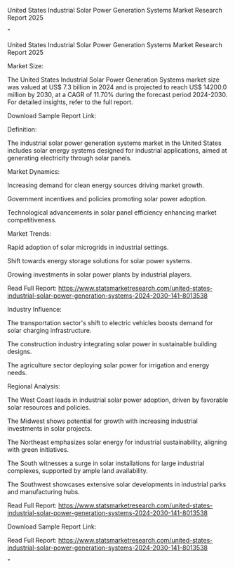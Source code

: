 United States Industrial Solar Power Generation Systems Market Research Report 2025 

"

United States Industrial Solar Power Generation Systems Market Research Report 2025

Market Size:

The United States Industrial Solar Power Generation Systems market size was valued at US$ 7.3 billion in 2024 and is projected to reach US$ 14200.0 million by 2030, at a CAGR of 11.70% during the forecast period 2024-2030. For detailed insights, refer to the full report.

Download Sample Report Link:

Definition:

The industrial solar power generation systems market in the United States includes solar energy systems designed for industrial applications, aimed at generating electricity through solar panels.

Market Dynamics:

Increasing demand for clean energy sources driving market growth.

Government incentives and policies promoting solar power adoption.

Technological advancements in solar panel efficiency enhancing market competitiveness.

Market Trends:

Rapid adoption of solar microgrids in industrial settings.

Shift towards energy storage solutions for solar power systems.

Growing investments in solar power plants by industrial players.

Read Full Report: https://www.statsmarketresearch.com/united-states-industrial-solar-power-generation-systems-2024-2030-141-8013538

Industry Influence:

The transportation sector's shift to electric vehicles boosts demand for solar charging infrastructure.

The construction industry integrating solar power in sustainable building designs.

The agriculture sector deploying solar power for irrigation and energy needs.

Regional Analysis:

The West Coast leads in industrial solar power adoption, driven by favorable solar resources and policies.

The Midwest shows potential for growth with increasing industrial investments in solar projects.

The Northeast emphasizes solar energy for industrial sustainability, aligning with green initiatives.

The South witnesses a surge in solar installations for large industrial complexes, supported by ample land availability.

The Southwest showcases extensive solar developments in industrial parks and manufacturing hubs.

Read Full Report: https://www.statsmarketresearch.com/united-states-industrial-solar-power-generation-systems-2024-2030-141-8013538

Download Sample Report Link:

Read Full Report: https://www.statsmarketresearch.com/united-states-industrial-solar-power-generation-systems-2024-2030-141-8013538

"
